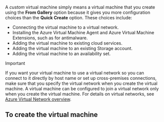 

A *custom* virtual machine simply means a virtual machine that you create using the **From Gallery** option because it gives you more configuration choices than the **Quick Create** option. These choices include:

* Connecting the virtual machine to a virtual network.
* Installing the Azure Virtual Machine Agent and Azure Virtual Machine Extensions, such as for antimalware.
* Adding the virtual machine to existing cloud services.
* Adding the virtual machine to an existing Storage account.
* Adding the virtual machine to an availability set.

> [!IMPORTANT]
> If you want your virtual machine to use a virtual network so you can connect to it directly by host name or set up cross-premises connections, make sure that you specify the virtual network when you create the virtual machine. A virtual machine can be configured to join a virtual network only when you create the virtual machine. For details on virtual networks, see [Azure Virtual Network overview](../articles/virtual-network/virtual-networks-overview.md).
> 
> 

## To create the virtual machine
